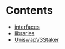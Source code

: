 

# Contents
- [interfaces](/uni-v3-staker/interfaces)
- [libraries](/uni-v3-staker/libraries)
- [UniswapV3Staker](UniswapV3Staker.sol/contract.UniswapV3Staker.md)

